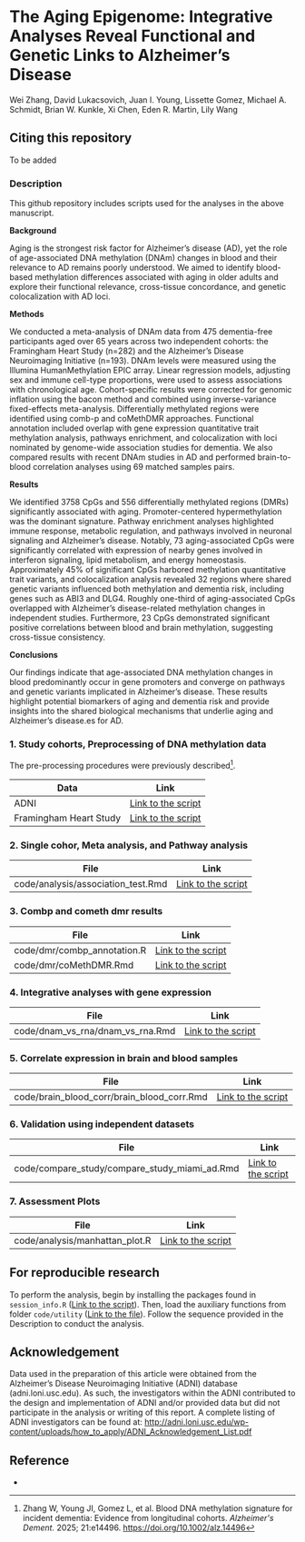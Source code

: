 # **The Aging Epigenome: Integrative Analyses Reveal Functional and Genetic Links to Alzheimer’s Disease**
Wei Zhang, David Lukacsovich, Juan I. Young, Lissette Gomez, Michael A. Schmidt, Brian W. Kunkle, Xi Chen, Eden R. Martin, Lily Wang

## Citing this repository

To be added

### Description

This github repository includes scripts used for the analyses in the above manuscript. 

**Background**  

Aging is the strongest risk factor for Alzheimer’s disease (AD), yet the role of age-associated DNA methylation (DNAm) changes in blood and their relevance to AD remains poorly understood. We aimed to identify blood-based methylation differences associated with aging in older adults and explore their functional relevance, cross-tissue concordance, and genetic colocalization with AD loci. 

**Methods**      

 We conducted a meta-analysis of DNAm data from 475 dementia-free participants aged over 65 years across two independent cohorts: the Framingham Heart Study (n=282) and the Alzheimer’s Disease Neuroimaging Initiative (n=193). DNAm levels were measured using the Illumina HumanMethylation EPIC array. Linear regression models, adjusting sex and immune cell-type proportions, were used to assess associations with chronological age. Cohort-specific results were corrected for genomic inflation using the bacon method and combined using inverse-variance fixed-effects meta-analysis. Differentially methylated regions were identified using comb-p and coMethDMR approaches. Functional annotation included overlap with gene expression quantitative trait methylation analysis, pathways enrichment, and colocalization with loci nominated by genome-wide association studies for dementia. We also compared results with recent DNAm studies in AD and performed brain-to-blood correlation analyses using 69 matched samples pairs.

**Results**        

We identified 3758 CpGs and 556 differentially methylated regions (DMRs) significantly associated with aging. Promoter-centered hypermethylation was the dominant signature. Pathway enrichment analyses highlighted immune response, metabolic regulation, and pathways involved in neuronal signaling and Alzheimer’s disease. Notably, 73 aging-associated CpGs were significantly correlated with expression of nearby genes involved in interferon signaling, lipid metabolism, and energy homeostasis. Approximately 45% of significant CpGs harbored methylation quantitative trait variants, and colocalization analysis revealed 32 regions where shared genetic variants influenced both methylation and dementia risk, including genes such as ABI3 and DLG4. Roughly one-third of aging-associated CpGs overlapped with Alzheimer’s disease-related methylation changes in independent studies. Furthermore, 23 CpGs demonstrated significant positive correlations between blood and brain methylation, suggesting cross-tissue consistency. 

**Conclusions**

Our findings indicate that age-associated DNA methylation changes in blood predominantly occur in gene promoters and converge on pathways and genetic variants implicated in Alzheimer’s disease. These results highlight potential biomarkers of aging and dementia risk and provide insights into the shared biological mechanisms that underlie aging and Alzheimer’s disease.es for AD.

### 1. Study cohorts, Preprocessing of DNA methylation data

The pre-processing procedures were previously described[^1].

| Data                   | Link                                                         |
| ---------------------- | ------------------------------------------------------------ |
| ADNI                   | [Link to the script](https://github.com/TransBioInfoLab/blood-dnam-and-incident-dementia/blob/main/code/ADNI/preprocessing) |
| Framingham Heart Study | [Link to the script](https://github.com/TransBioInfoLab/blood-dnam-and-incident-dementia/blob/main/code/Framingham/preprocessing) |

### 2. Single cohor, Meta analysis, and **Pathway analysis**

| File                 | Link |
|----------------------|-------------|
| code/analysis/association_test.Rmd | [Link to the script](https://github.com/TransBioInfoLab/AD-Aging-blood-sample-analysis/blob/main/code/analysis/association_test.Rmd) |

### 3. Combp and cometh dmr results

| File                 | Link |
|----------------------|-------------|
| code/dmr/combp_annotation.R | [Link to the script](https://github.com/TransBioInfoLab/AD-Aging-blood-sample-analysis/blob/main/code/dmr/combp_annotation.R) |
| code/dmr/coMethDMR.Rmd | [Link to the script](https://github.com/TransBioInfoLab/AD-Aging-blood-sample-analysis/blob/main/code/dmr/coMethDMR.Rmd) |

### 4. **Integrative analyses with gene expression**

| File                             | Link                                                         |
| -------------------------------- | ------------------------------------------------------------ |
| code/dnam_vs_rna/dnam_vs_rna.Rmd | [Link to the script](https://github.com/TransBioInfoLab/AD-Aging-blood-sample-analysis/blob/main/code/dnam_vs_rna/dnam_vs_rna.Rmd) |

### 5. Correlate expression in brain and blood samples

| File                 | Link |
|----------------------|-------------|
| code/brain_blood_corr/brain_blood_corr.Rmd | [Link to the script](https://github.com/TransBioInfoLab/AD-Aging-blood-sample-analysis/blob/main/code/brain_blood_corr/brain_blood_corr.Rmd) |

### 6. **Validation using independent datasets**

| File                 | Link |
|----------------------|-------------|
| code/compare_study/compare_study_miami_ad.Rmd | [Link to the script](https://github.com/TransBioInfoLab/AD-Aging-blood-sample-analysis/blob/main/code/compare_study/compare_study_miami_ad.Rmd) |

### 7. Assessment Plots

| File                 | Link |
|----------------------|-------------|
| code/analysis/manhattan_plot.R | [Link to the script](https://github.com/TransBioInfoLab/AD-Aging-blood-sample-analysis/blob/main/code/analysis/manhattan_plot.R) |

## For reproducible research

To perform the analysis, begin by installing the packages found in `session_info.R` ([Link to the script](https://github.com/TransBioInfoLab/AD-Aging-blood-sample-analysis/blob/main/code/session_info.R)). Then, load the auxiliary functions from folder `code/utility` ([Link to the file](https://github.com/TransBioInfoLab/AD-Aging-blood-sample-analysis/tree/main/code/utility)). Follow the sequence provided in the Description to conduct the analysis.

## Acknowledgement

Data used in the preparation of this article were obtained from the Alzheimer’s Disease Neuroimaging Initiative (ADNI) database (adni.loni.usc.edu). As such, the investigators within the ADNI contributed to the design and implementation of ADNI and/or provided data but did not participate in the analysis or writing of this report. A complete listing of ADNI investigators can be found at: http://adni.loni.usc.edu/wp-content/uploads/how_to_apply/ADNI_Acknowledgement_List.pdf

## Reference

- [^1]: Zhang W, Young JI, Gomez L, et al. Blood DNA methylation signature for incident dementia: Evidence from longitudinal cohorts. *Alzheimer's Dement.* 2025; 21:e14496. https://doi.org/10.1002/alz.14496
